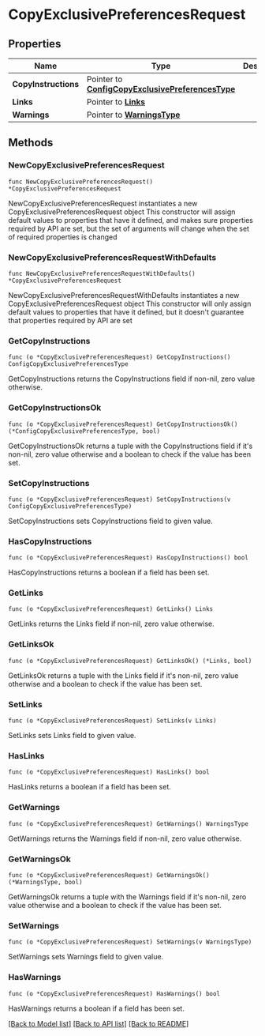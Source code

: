 # CopyExclusivePreferencesRequest

## Properties

Name | Type | Description | Notes
------------ | ------------- | ------------- | -------------
**CopyInstructions** | Pointer to [**ConfigCopyExclusivePreferencesType**](ConfigCopyExclusivePreferencesType.md) |  | [optional] 
**Links** | Pointer to [**Links**](Links.md) |  | [optional] 
**Warnings** | Pointer to [**WarningsType**](WarningsType.md) |  | [optional] 

## Methods

### NewCopyExclusivePreferencesRequest

`func NewCopyExclusivePreferencesRequest() *CopyExclusivePreferencesRequest`

NewCopyExclusivePreferencesRequest instantiates a new CopyExclusivePreferencesRequest object
This constructor will assign default values to properties that have it defined,
and makes sure properties required by API are set, but the set of arguments
will change when the set of required properties is changed

### NewCopyExclusivePreferencesRequestWithDefaults

`func NewCopyExclusivePreferencesRequestWithDefaults() *CopyExclusivePreferencesRequest`

NewCopyExclusivePreferencesRequestWithDefaults instantiates a new CopyExclusivePreferencesRequest object
This constructor will only assign default values to properties that have it defined,
but it doesn't guarantee that properties required by API are set

### GetCopyInstructions

`func (o *CopyExclusivePreferencesRequest) GetCopyInstructions() ConfigCopyExclusivePreferencesType`

GetCopyInstructions returns the CopyInstructions field if non-nil, zero value otherwise.

### GetCopyInstructionsOk

`func (o *CopyExclusivePreferencesRequest) GetCopyInstructionsOk() (*ConfigCopyExclusivePreferencesType, bool)`

GetCopyInstructionsOk returns a tuple with the CopyInstructions field if it's non-nil, zero value otherwise
and a boolean to check if the value has been set.

### SetCopyInstructions

`func (o *CopyExclusivePreferencesRequest) SetCopyInstructions(v ConfigCopyExclusivePreferencesType)`

SetCopyInstructions sets CopyInstructions field to given value.

### HasCopyInstructions

`func (o *CopyExclusivePreferencesRequest) HasCopyInstructions() bool`

HasCopyInstructions returns a boolean if a field has been set.

### GetLinks

`func (o *CopyExclusivePreferencesRequest) GetLinks() Links`

GetLinks returns the Links field if non-nil, zero value otherwise.

### GetLinksOk

`func (o *CopyExclusivePreferencesRequest) GetLinksOk() (*Links, bool)`

GetLinksOk returns a tuple with the Links field if it's non-nil, zero value otherwise
and a boolean to check if the value has been set.

### SetLinks

`func (o *CopyExclusivePreferencesRequest) SetLinks(v Links)`

SetLinks sets Links field to given value.

### HasLinks

`func (o *CopyExclusivePreferencesRequest) HasLinks() bool`

HasLinks returns a boolean if a field has been set.

### GetWarnings

`func (o *CopyExclusivePreferencesRequest) GetWarnings() WarningsType`

GetWarnings returns the Warnings field if non-nil, zero value otherwise.

### GetWarningsOk

`func (o *CopyExclusivePreferencesRequest) GetWarningsOk() (*WarningsType, bool)`

GetWarningsOk returns a tuple with the Warnings field if it's non-nil, zero value otherwise
and a boolean to check if the value has been set.

### SetWarnings

`func (o *CopyExclusivePreferencesRequest) SetWarnings(v WarningsType)`

SetWarnings sets Warnings field to given value.

### HasWarnings

`func (o *CopyExclusivePreferencesRequest) HasWarnings() bool`

HasWarnings returns a boolean if a field has been set.


[[Back to Model list]](../README.md#documentation-for-models) [[Back to API list]](../README.md#documentation-for-api-endpoints) [[Back to README]](../README.md)


